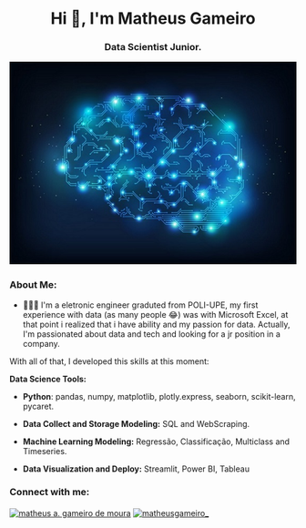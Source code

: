 <h1 align="center">Hi 👋, I'm Matheus Gameiro</h1>
<h3 align="center">Data Scientist Junior.</h3>

<p align='center'>
    <img src='digital-brain.jpg'<
</p>

### About Me:

- 👨🏻‍💻 I'm a eletronic engineer graduted from POLI-UPE, my first experience with data (as many people 😂) was with Microsoft Excel, at that point i realized that i have ability and my passion for data. Actually, I'm passionated about data and tech and looking for a jr position in a company. 

 With all of that, I developed this skills at this moment:
 
 **Data Science Tools:**
 
 * **Python**: pandas, numpy, matplotlib, plotly.express, seaborn, scikit-learn, pycaret.
 
 * **Data Collect and Storage Modeling:** SQL and WebScraping.
 
 * **Machine Learning Modeling:** Regressão, Classificação, Multiclass and Timeseries.
 
 * **Data Visualization and Deploy:** Streamlit, Power BI, Tableau

<h3 align="left">Connect with me:</h3>
<p align="left">
<a href="https://linkedin.com/in/matheus-a-gameiro-de-moura-72500716a" target="blank"><img align="center" src="https://raw.githubusercontent.com/rahuldkjain/github-profile-readme-generator/master/src/images/icons/Social/linked-in-alt.svg" alt="matheus a. gameiro de moura" height="30" width="40" /></a>
<a href="https://instagram.com/matheusgameiro_" target="blank"><img align="center" src="https://raw.githubusercontent.com/rahuldkjain/github-profile-readme-generator/master/src/images/icons/Social/instagram.svg" alt="matheusgameiro_" height="30" width="40" /></a>
</p>

